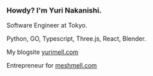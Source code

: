 ### Howdy?   I'm Yuri Nakanishi.

Software Engineer at Tokyo.

Python, GO, Typescript, Three.js, React, Blender.

My blogsite [yurimell.com](yurimell.com)

Entrepreneur for [meshmell.com](meshmell.com)



